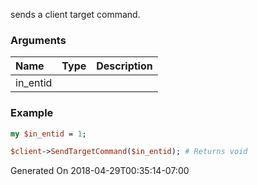 sends a client target command.
### Arguments
**Name**|**Type**|**Description**
:---|:---|:---
in_entid||

### Example

```perl
my $in_entid = 1;

$client->SendTargetCommand($in_entid); # Returns void
```


Generated On 2018-04-29T00:35:14-07:00